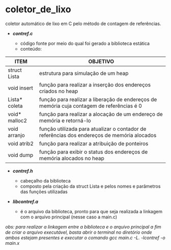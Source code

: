 # coletor_de_lixo

coletor automático de lixo em C pelo método de contagem de referências.

- **_contref.c_**

  - código fonte por meio do qual foi gerado a biblioteca estática
  - conteúdo:

| **ITEM**      | **OBJETIVO**                                                                                |
|---------------|---------------------------------------------------------------------------------------------|
|  struct Lista |                             estrutura para simulação de um heap                             |
|  void insert  |                função para realizar a inserção dos endereços criados no heap                |
| Lista* coleta |  função para realizar a liberação de endereços de memória cuja contagem de referências é 0  |
| void* malloc2 |            função para realizar a alocação de um endereço de memória e retorná-lo           |
|  void arranjo | função utilizada para atualizar o contador de referências dos endereços de memória alocados |
|  void atrib2  |                        função para realizar a atribuição de ponteiros                       |
|   void dump   |            função para exibir o status dos endereços de memória alocados no heap            |

- **_contref.h_**
  
  - cabeçalho da biblioteca
  - composto pela criação da struct Lista e pelos nomes e parâmetros das funções utilizadas

- **_libcontref.a_**

  - é o arquivo da biblioteca, pronto para que seja realizada a linkagem com o arquivo principal (nesse caso a main.c)


_obs: para realizar a linkagem entre a biblioteca e o arquivo principal a fim de criar o arquivo executável, basta abrir o terminal no diretório onde ambos estejam presentes e executar o comando gcc main.c -L. -lcontref -o main.x_
